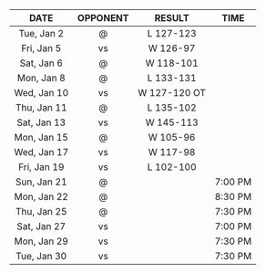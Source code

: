 |    DATE     |        OPPONENT         |    RESULT    |  TIME   |
|:-----------:|:-----------------------:|:------------:|:-------:|
| Tue, Jan 2  |    @ [](/r/thunder)     |  L 127-123   |         |
| Fri, Jan 5  |   vs [](/r/utahjazz)    |   W 126-97   |         |
| Sat, Jan 6  |     @ [](/r/pacers)     |  W 118-101   |         |
| Mon, Jan 8  |     @ [](/r/pacers)     |  L 133-131   |         |
| Wed, Jan 10 | vs [](/r/timberwolves)  | W 127-120 OT |         |
| Thu, Jan 11 |    @ [](/r/mkebucks)    |  L 135-102   |         |
| Sat, Jan 13 |    vs [](/r/rockets)    |  W 145-113   |         |
| Mon, Jan 15 | @ [](/r/torontoraptors) |   W 105-96   |         |
| Wed, Jan 17 |   vs [](/r/nbaspurs)    |   W 117-98   |         |
| Fri, Jan 19 | vs [](/r/denvernuggets) |  L 102-100   |         |
| Sun, Jan 21 |    @ [](/r/rockets)     |              | 7:00 PM |
| Mon, Jan 22 |   @ [](/r/mavericks)    |              | 8:30 PM |
| Thu, Jan 25 |      @ [](/r/heat)      |              | 7:30 PM |
| Sat, Jan 27 |  vs [](/r/laclippers)   |              | 7:00 PM |
| Mon, Jan 29 | vs [](/r/nolapelicans)  |              | 7:30 PM |
| Tue, Jan 30 |    vs [](/r/pacers)     |              | 7:30 PM |